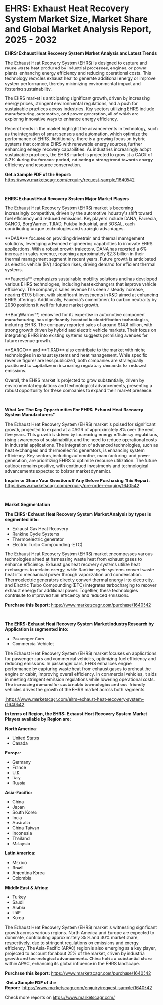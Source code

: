 <p><h1>EHRS: Exhaust Heat Recovery System Market Size, Market Share and Global Market Analysis Report, 2025 - 2032</h1></p><p><strong>EHRS: Exhaust Heat Recovery System Market Analysis and Latest Trends</strong></p>
<p><p>The Exhaust Heat Recovery System (EHRS) is designed to capture and reuse waste heat produced by industrial processes, engines, or power plants, enhancing energy efficiency and reducing operational costs. This technology recycles exhaust heat to generate additional energy or improve system performance, thereby minimizing environmental impact and fostering sustainability.</p><p>The EHRS market is anticipating significant growth, driven by increasing energy prices, stringent environmental regulations, and a push for sustainable practices across industries. Key sectors utilizing EHRS include manufacturing, automotive, and power generation, all of which are exploring innovative ways to enhance energy efficiency. </p><p>Recent trends in the market highlight the advancements in technology, such as the integration of smart sensors and automation, which optimize the performance of EHRS. Additionally, there is a growing focus on hybrid systems that combine EHRS with renewable energy sources, further enhancing energy recovery capabilities. As industries increasingly adopt sustainable practices, the EHRS market is projected to grow at a CAGR of 8.7% during the forecast period, indicating a strong trend towards energy efficiency and resource conservation.</p></p>
<p><strong>Get a Sample PDF of the Report:&nbsp;</strong> <a href="https://www.marketscagr.com/enquiry/request-sample/1640542?utm_campaign=2998&utm_medium=2&utm_source=Github&utm_content=ia&utm_term=23032025&utm_id=ehrs-exhaust-heat-recovery-system">https://www.marketscagr.com/enquiry/request-sample/1640542</a></p>
<p>&nbsp;</p>
<p><strong>EHRS: Exhaust Heat Recovery System Major Market Players</strong></p>
<p><p>The Exhaust Heat Recovery System (EHRS) market is becoming increasingly competitive, driven by the automotive industry's shift toward fuel efficiency and reduced emissions. Key players include DANA, Faurecia, SANGO, BorgWarner, T.RAD, Futaba Industrial, and BOSAL, each contributing unique technologies and strategic advantages.</p><p>**DANA** focuses on providing drivetrain and thermal management solutions, leveraging advanced engineering capabilities to innovate EHRS applications. With a robust growth trajectory, DANA has reported a 6% increase in sales revenue, reaching approximately $2.3 billion in their thermal management segment in recent years. Future growth is anticipated as electric vehicle (EV) adoption rises, driving demand for efficient thermal systems.</p><p>**Faurecia** emphasizes sustainable mobility solutions and has developed various EHRS technologies, including heat exchangers that improve vehicle efficiency. The company’s sales revenue has seen a steady increase, nearing €17.5 billion, with significant investments in R&D aimed at enhancing EHRS offerings. Additionally, Faurecia’s commitment to carbon neutrality by 2030 positions it well for future market growth.</p><p>**BorgWarner**, renowned for its expertise in automotive component manufacturing, has significantly invested in electrification technologies, including EHRS. The company reported sales of around $14.8 billion, with strong growth driven by hybrid and electric vehicle markets. Their focus on integrating EHRS into existing systems suggests promising avenues for future revenue growth.</p><p>**SANGO** and **T.RAD** also contribute to the market with niche technologies in exhaust systems and heat management. While specific revenue figures are less publicized, both companies are strategically positioned to capitalize on increasing regulatory demands for reduced emissions.</p><p>Overall, the EHRS market is projected to grow substantially, driven by environmental regulations and technological advancements, presenting a robust opportunity for these companies to expand their market presence.</p></p>
<p>&nbsp;</p>
<p><strong>What Are The Key Opportunities For EHRS: Exhaust Heat Recovery System Manufacturers?</strong></p>
<p><p>The Exhaust Heat Recovery System (EHRS) market is poised for significant growth, projected to expand at a CAGR of approximately 8% over the next five years. This growth is driven by increasing energy efficiency regulations, rising awareness of sustainability, and the need to reduce operational costs in industrial applications. The integration of advanced technologies, such as heat exchangers and thermoelectric generators, is enhancing system efficiency. Key sectors, including automotive, manufacturing, and power generation, are prioritizing EHRS to optimize resource utilization. The future outlook remains positive, with continued investments and technological advancements expected to bolster market dynamics.</p></p>
<p><strong>Inquire or Share Your Questions If Any Before Purchasing This Report:</strong> <a href="https://www.marketscagr.com/enquiry/pre-order-enquiry/1640542?utm_campaign=2998&utm_medium=2&utm_source=Github&utm_content=ia&utm_term=23032025&utm_id=ehrs-exhaust-heat-recovery-system">https://www.marketscagr.com/enquiry/pre-order-enquiry/1640542</a></p>
<p>&nbsp;</p>
<p><strong>Market Segmentation</strong></p>
<p><strong>The EHRS: Exhaust Heat Recovery System Market Analysis by types is segmented into:</strong></p>
<p><ul><li>Exhaust Gas Heat Recovery</li><li>Rankine Cycle Systems</li><li>Thermoelectric generator</li><li>Electric Turbo Compounding (ETC)</li></ul></p>
<p><p>The Exhaust Heat Recovery System (EHRS) market encompasses various technologies aimed at harnessing waste heat from exhaust gases to enhance efficiency. Exhaust gas heat recovery systems utilize heat exchangers to reclaim energy, while Rankine cycle systems convert waste heat into mechanical power through vaporization and condensation. Thermoelectric generators directly convert thermal energy into electricity, and Electric Turbo Compounding (ETC) integrates turbocharging to recover exhaust energy for additional power. Together, these technologies contribute to improved fuel efficiency and reduced emissions.</p></p>
<p><strong>Purchase this Report:&nbsp;</strong><a href="https://www.marketscagr.com/purchase/1640542?utm_campaign=2998&utm_medium=2&utm_source=Github&utm_content=ia&utm_term=23032025&utm_id=ehrs-exhaust-heat-recovery-system">https://www.marketscagr.com/purchase/1640542</a></p>
<p>&nbsp;</p>
<p><strong>The EHRS: Exhaust Heat Recovery System Market Industry Research by Application is segmented into:</strong></p>
<p><ul><li>Passenger Cars</li><li>Commercial Vehicles</li></ul></p>
<p><p>The Exhaust Heat Recovery System (EHRS) market focuses on applications for passenger cars and commercial vehicles, optimizing fuel efficiency and reducing emissions. In passenger cars, EHRS enhances engine performance by capturing waste heat from exhaust gases to preheat the engine or cabin, improving overall efficiency. In commercial vehicles, it aids in meeting stringent emission regulations while lowering operational costs. The increasing demand for sustainable technologies and eco-friendly vehicles drives the growth of the EHRS market across both segments.</p></p>
<p><a href="https://www.marketscagr.com/ehrs-exhaust-heat-recovery-system-r1640542?utm_campaign=2998&utm_medium=2&utm_source=Github&utm_content=ia&utm_term=23032025&utm_id=ehrs-exhaust-heat-recovery-system">&nbsp;https://www.marketscagr.com/ehrs-exhaust-heat-recovery-system-r1640542</a></p>
<p><strong>In terms of Region, the EHRS: Exhaust Heat Recovery System Market Players available by Region are:</strong></p>
<p>
    <p> <strong> North America: </strong>
        <ul>
            <li>United States</li>
            <li>Canada</li>
        </ul>
        </p> 
    <p> <strong> Europe: </strong>
        <ul>
            <li>Germany</li>
            <li>France</li>
            <li>U.K.</li>
            <li>Italy</li>
            <li>Russia</li>
        </ul>
        </p> 
    <p> <strong> Asia-Pacific: </strong>
        <ul>
            <li>China</li>
            <li>Japan</li>
            <li>South Korea</li>
            <li>India</li>
            <li>Australia</li>
            <li>China Taiwan</li>
            <li>Indonesia</li>
            <li>Thailand</li>
            <li>Malaysia</li>
        </ul>
        </p> 
    <p> <strong> Latin America: </strong>
        <ul>
            <li>Mexico</li>
            <li>Brazil</li>
            <li>Argentina Korea</li>
            <li>Colombia</li>
        </ul>
        </p> 
    <p> <strong> Middle East & Africa: </strong>
        <ul>
            <li>Turkey</li>
            <li>Saudi</li>
            <li>Arabia</li>
            <li>UAE</li>
            <li>Korea</li>
        </ul>
    </p>
    </p>
<p><p>The Exhaust Heat Recovery System (EHRS) market is witnessing significant growth across various regions. North America and Europe are expected to dominate, contributing approximately 35% and 30% market share, respectively, due to stringent regulations on emissions and energy efficiency. The Asia-Pacific (APAC) region is also emerging as a key player, projected to account for about 25% of the market, driven by industrial growth and technological advancements. China holds a substantial share within APAC, enhancing its global influence in the EHRS landscape.</p></p>
<p><strong>Purchase this Report: </strong><a href="https://www.marketscagr.com/purchase/1640542?utm_campaign=2998&utm_medium=2&utm_source=Github&utm_content=ia&utm_term=23032025&utm_id=ehrs-exhaust-heat-recovery-system">https://www.marketscagr.com/purchase/1640542</a></p>
<p>&nbsp;<strong>Get a Sample PDF of the Report:&nbsp;&nbsp;</strong><a href="https://www.marketscagr.com/enquiry/request-sample/1640542?utm_campaign=2998&utm_medium=2&utm_source=Github&utm_content=ia&utm_term=23032025&utm_id=ehrs-exhaust-heat-recovery-system">https://www.marketscagr.com/enquiry/request-sample/1640542</a></p>
<p><strong></strong></p>
<p>Check more reports on <a href="https://www.marketscagr.com/?utm_campaign=2998&utm_medium=2&utm_source=Github&utm_content=ia&utm_term=23032025&utm_id=ehrs-exhaust-heat-recovery-system">https://www.marketscagr.com/</a></p>